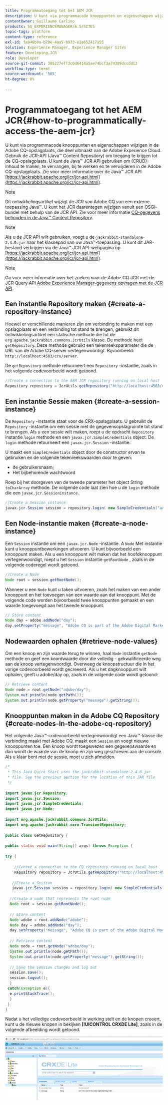 ```yaml
---
title: Programmatoegang tot het AEM JCR
description: U kunt via programmacode knooppunten en eigenschappen wijzigen die zich bevinden in de AEM opslagplaats, die deel uitmaakt van de Adobe Experience Cloud
contentOwner: Guillaume Carlino
products: SG_EXPERIENCEMANAGER/6.5/SITES
topic-tags: platform
content-type: reference
exl-id: fe946b9a-b29e-4aa5-b973-e2a652417a55
solution: Experience Manager, Experience Manager Sites
feature: Developing,JCR
role: Developer
source-git-commit: 305227eff3c0d6414a5ae74bcf3a74309dccdd13
workflow-type: tm+mt
source-wordcount: '565'
ht-degree: 0%

---
```


# Programmatoegang tot het AEM JCR{#how-to-programmatically-access-the-aem-jcr}

U kunt via programmacode knooppunten en eigenschappen wijzigen in de Adobe CQ-opslagplaats, die deel uitmaakt van de Adobe Experience Cloud. Gebruik de JCR-API (Java™ Content Repository) om toegang te krijgen tot de CQ-opslagplaats. U kunt de Java™ JCR API gebruiken om (CRUD)-inhoud te maken, te vervangen, bij te werken en te verwijderen in de Adobe CQ-opslagplaats. Zie voor meer informatie over de Java™ JCR API [https://jackrabbit.apache.org/jcr/jcr-api.html](https://jackrabbit.apache.org/jcr/jcr-api.html).

>[!NOTE]
>
>Dit ontwikkelingsartikel wijzigt de JCR van Adobe CQ van een externe toepassing Java™. U kunt het JCR daarentegen wijzigen vanuit een OSGi-bundel met behulp van de JCR API. Zie voor meer informatie [CQ-gegevens behouden in de Java™ Content Repository](https://helpx.adobe.com/experience-manager/using/persisting-cq-data-java-content1.html).

>[!NOTE]
>
>Als u de JCR API wilt gebruiken, voegt u de `jackrabbit-standalone-2.4.0.jar` naar het klassepad van uw Java™-toepassing. U kunt dit JAR-bestand verkrijgen via de Java™ JCR API-webpagina op [https://jackrabbit.apache.org/jcr/jcr-api.html](https://jackrabbit.apache.org/jcr/jcr-api.html).

>[!NOTE]
>
>Ga voor meer informatie over het zoeken naar de Adobe CQ JCR met de JCR Query API [Adobe Experience Manager-gegevens opvragen met de JCR API](https://helpx.adobe.com/experience-manager/using/querying-experience-manager-data-using1.html).

## Een instantie Repository maken {#create-a-repository-instance}

Hoewel er verschillende manieren zijn om verbinding te maken met een opslagplaats en een verbinding tot stand te brengen, gebruikt dit ontwikkelingsartikel een statische methode die tot de `org.apache.jackrabbit.commons.JcrUtils` klasse. De methode heet `getRepository`. Deze methode gebruikt een tekenreeksparameter die de URL van de Adobe CQ-server vertegenwoordigt. Bijvoorbeeld: `http://localhost:4503/crx/server`.

De `getRepository` methode retourneert een `Repository` -instantie, zoals in het volgende codevoorbeeld wordt getoond.

```java
//Create a connection to the AEM JCR repository running on local host
Repository repository = JcrUtils.getRepository("http://localhost:4503/crx/server");
```

## Een instantie Sessie maken {#create-a-session-instance}

De `Repository` -instantie staat voor de CRX-opslagplaats. U gebruikt de `Repository` -instantie om een sessie met de gegevensopslagruimte tot stand te brengen. Als u een sessie wilt maken, roept u de opdracht `Repository` instantie `login` methode en een `javax.jcr.SimpleCredentials` object. De `login` methode retourneert een `javax.jcr.Session` -instantie.

U maakt een `SimpleCredentials` object door de constructor ervan te gebruiken en de volgende tekenreekswaarden door te geven:

* de gebruikersnaam;
* Het bijbehorende wachtwoord

Roep bij het doorgeven van de tweede parameter het object String `toCharArray` methode. De volgende code laat zien hoe u de `login` methode die een `javax.jcr.Sessioninstance`.

```java
//Create a Session instance
javax.jcr.Session session = repository.login( new SimpleCredentials("admin", "admin".toCharArray()));
```

## Een Node-instantie maken {#create-a-node-instance}

Een `Session` instantie om een `javax.jcr.Node` -instantie. A `Node` Met instantie kunt u knooppuntbewerkingen uitvoeren. U kunt bijvoorbeeld een knooppunt maken. Als u een knooppunt wilt maken dat het hoofdknooppunt vertegenwoordigt, roept u het `Session` instantie `getRootNode` , zoals in de volgende coderegel wordt getoond.

```java
//Create a Node
Node root = session.getRootNode();
```

Wanneer u een `Node` kunt u taken uitvoeren, zoals het maken van een ander knooppunt en het toevoegen van een waarde aan dat knooppunt. Met de volgende code worden bijvoorbeeld twee knooppunten gemaakt en een waarde toegevoegd aan het tweede knooppunt.

```java
// Store content
Node day = adobe.addNode("day");
day.setProperty("message", "Adobe CQ is part of the Adobe Digital Marketing Suite!");
```

## Nodewaarden ophalen {#retrieve-node-values}

Om een knoop en zijn waarde terug te winnen, haal `Node` instantie `getNode` methode en geef een koordwaarde door die volledig - gekwalificeerde weg aan de knoop vertegenwoordigt. Overweeg de knoopstructuur die in het vorige codevoorbeeld wordt gecreeerd. Als u het dagknooppunt wilt ophalen, geeft u adobe/day op, zoals in de volgende code wordt getoond:

```java
// Retrieve content
Node node = root.getNode("adobe/day");
System.out.println(node.getPath());
System.out.println(node.getProperty("message").getString());
```

## Knooppunten maken in de Adobe CQ Repository {#create-nodes-in-the-adobe-cq-repository}

Het volgende Java™-codevoorbeeld vertegenwoordigt een Java™-klasse die verbinding maakt met Adobe CQ, maakt een `Session` en voegt nieuwe knooppunten toe. Een knoop wordt toegewezen een gegevenswaarde en dan wordt de waarde van de knoop en zijn weg geschreven aan de console. Als u klaar bent met de sessie, moet u zich afmelden.

```java
/*
 * This Java Quick Start uses the jackrabbit-standalone-2.4.0.jar
 * file. See the previous section for the location of this JAR file
 */

import javax.jcr.Repository;
import javax.jcr.Session;
import javax.jcr.SimpleCredentials;
import javax.jcr.Node;

import org.apache.jackrabbit.commons.JcrUtils;
import org.apache.jackrabbit.core.TransientRepository;

public class GetRepository {

public static void main(String[] args) throws Exception {

try {

    //Create a connection to the CQ repository running on local host
    Repository repository = JcrUtils.getRepository("http://localhost:4503/crx/server");

   //Create a Session
   javax.jcr.Session session = repository.login( new SimpleCredentials("admin", "admin".toCharArray()));

  //Create a node that represents the root node
  Node root = session.getRootNode();

  // Store content
  Node adobe = root.addNode("adobe");
  Node day = adobe.addNode("day");
  day.setProperty("message", "Adobe CQ is part of the Adobe Digital Marketing Suite!");

  // Retrieve content
  Node node = root.getNode("adobe/day");
  System.out.println(node.getPath());
  System.out.println(node.getProperty("message").getString());

  // Save the session changes and log out
  session.save();
  session.logout();
  }
 catch(Exception e){
  e.printStackTrace();
  }
 }
}
```

Nadat u het volledige codevoorbeeld in werking stelt en de knopen creeert, kunt u de nieuwe knopen in bekijken **[!UICONTROL CRXDE Lite]**, zoals in de volgende afbeelding wordt getoond.

![chlimage_1-68](assets/chlimage_1-68a.png)
